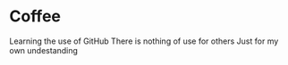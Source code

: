 # Coffee
Learning the use of GitHub
There is nothing of use for others
Just for my own undestanding
